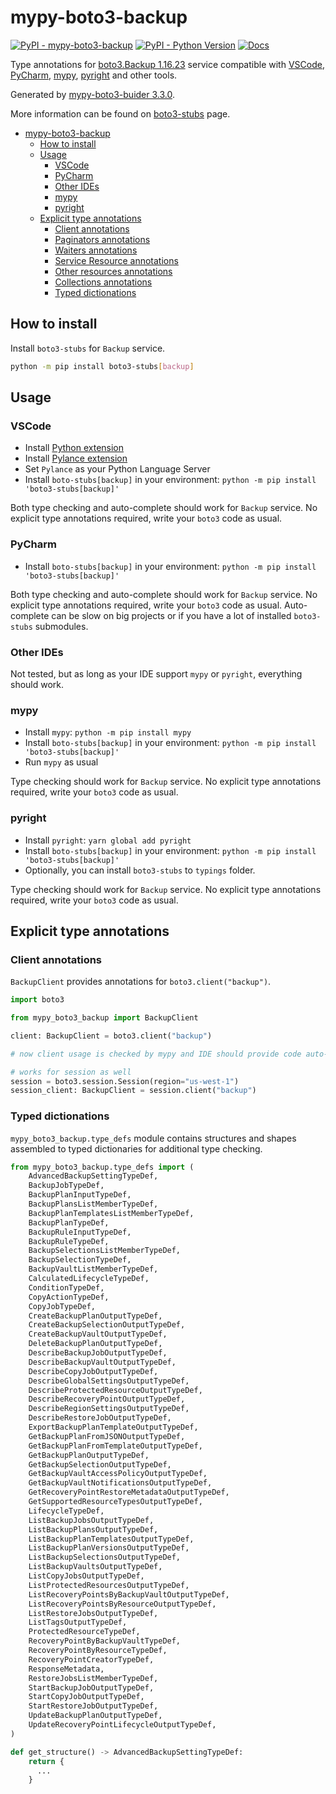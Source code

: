 # mypy-boto3-backup

[![PyPI - mypy-boto3-backup](https://img.shields.io/pypi/v/mypy-boto3-backup.svg?color=blue)](https://pypi.org/project/mypy-boto3-backup)
[![PyPI - Python Version](https://img.shields.io/pypi/pyversions/mypy-boto3-backup.svg?color=blue)](https://pypi.org/project/mypy-boto3-backup)
[![Docs](https://img.shields.io/readthedocs/mypy-boto3-builder.svg?color=blue)](https://mypy-boto3-builder.readthedocs.io/)

Type annotations for
[boto3.Backup 1.16.23](https://boto3.amazonaws.com/v1/documentation/api/1.16.23/reference/services/backup.html#Backup) service
compatible with
[VSCode](https://code.visualstudio.com/),
[PyCharm](https://www.jetbrains.com/pycharm/),
[mypy](https://github.com/python/mypy),
[pyright](https://github.com/microsoft/pyright)
and other tools.

Generated by [mypy-boto3-buider 3.3.0](https://github.com/vemel/mypy_boto3_builder).

More information can be found on [boto3-stubs](https://pypi.org/project/boto3-stubs/) page.

- [mypy-boto3-backup](#mypy-boto3-backup)
  - [How to install](#how-to-install)
  - [Usage](#usage)
    - [VSCode](#vscode)
    - [PyCharm](#pycharm)
    - [Other IDEs](#other-ides)
    - [mypy](#mypy)
    - [pyright](#pyright)
  - [Explicit type annotations](#explicit-type-annotations)
    - [Client annotations](#client-annotations)
    - [Paginators annotations](#paginators-annotations)
    - [Waiters annotations](#waiters-annotations)
    - [Service Resource annotations](#service-resource-annotations)
    - [Other resources annotations](#other-resources-annotations)
    - [Collections annotations](#collections-annotations)
    - [Typed dictionations](#typed-dictionations)

## How to install

Install `boto3-stubs` for `Backup` service.

```bash
python -m pip install boto3-stubs[backup]
```

## Usage

### VSCode

- Install [Python extension](https://marketplace.visualstudio.com/items?itemName=ms-python.python)
- Install [Pylance extension](https://marketplace.visualstudio.com/items?itemName=ms-python.vscode-pylance)
- Set `Pylance` as your Python Language Server
- Install `boto-stubs[backup]` in your environment: `python -m pip install 'boto3-stubs[backup]'`

Both type checking and auto-complete should work for `Backup` service.
No explicit type annotations required, write your `boto3` code as usual.

### PyCharm

- Install `boto-stubs[backup]` in your environment: `python -m pip install 'boto3-stubs[backup]'`

Both type checking and auto-complete should work for `Backup` service.
No explicit type annotations required, write your `boto3` code as usual.
Auto-complete can be slow on big projects or if you have a lot of installed `boto3-stubs` submodules.

### Other IDEs

Not tested, but as long as your IDE support `mypy` or `pyright`, everything should work.

### mypy

- Install `mypy`: `python -m pip install mypy`
- Install `boto-stubs[backup]` in your environment: `python -m pip install 'boto3-stubs[backup]'`
- Run `mypy` as usual

Type checking should work for `Backup` service.
No explicit type annotations required, write your `boto3` code as usual.

### pyright

- Install `pyright`: `yarn global add pyright`
- Install `boto-stubs[backup]` in your environment: `python -m pip install 'boto3-stubs[backup]'`
- Optionally, you can install `boto3-stubs` to `typings` folder.

Type checking should work for `Backup` service.
No explicit type annotations required, write your `boto3` code as usual.

## Explicit type annotations

### Client annotations

`BackupClient` provides annotations for `boto3.client("backup")`.

```python
import boto3

from mypy_boto3_backup import BackupClient

client: BackupClient = boto3.client("backup")

# now client usage is checked by mypy and IDE should provide code auto-complete

# works for session as well
session = boto3.session.Session(region="us-west-1")
session_client: BackupClient = session.client("backup")
```








### Typed dictionations

`mypy_boto3_backup.type_defs` module contains structures and shapes assembled
to typed dictionaries for additional type checking.

```python
from mypy_boto3_backup.type_defs import (
    AdvancedBackupSettingTypeDef,
    BackupJobTypeDef,
    BackupPlanInputTypeDef,
    BackupPlansListMemberTypeDef,
    BackupPlanTemplatesListMemberTypeDef,
    BackupPlanTypeDef,
    BackupRuleInputTypeDef,
    BackupRuleTypeDef,
    BackupSelectionsListMemberTypeDef,
    BackupSelectionTypeDef,
    BackupVaultListMemberTypeDef,
    CalculatedLifecycleTypeDef,
    ConditionTypeDef,
    CopyActionTypeDef,
    CopyJobTypeDef,
    CreateBackupPlanOutputTypeDef,
    CreateBackupSelectionOutputTypeDef,
    CreateBackupVaultOutputTypeDef,
    DeleteBackupPlanOutputTypeDef,
    DescribeBackupJobOutputTypeDef,
    DescribeBackupVaultOutputTypeDef,
    DescribeCopyJobOutputTypeDef,
    DescribeGlobalSettingsOutputTypeDef,
    DescribeProtectedResourceOutputTypeDef,
    DescribeRecoveryPointOutputTypeDef,
    DescribeRegionSettingsOutputTypeDef,
    DescribeRestoreJobOutputTypeDef,
    ExportBackupPlanTemplateOutputTypeDef,
    GetBackupPlanFromJSONOutputTypeDef,
    GetBackupPlanFromTemplateOutputTypeDef,
    GetBackupPlanOutputTypeDef,
    GetBackupSelectionOutputTypeDef,
    GetBackupVaultAccessPolicyOutputTypeDef,
    GetBackupVaultNotificationsOutputTypeDef,
    GetRecoveryPointRestoreMetadataOutputTypeDef,
    GetSupportedResourceTypesOutputTypeDef,
    LifecycleTypeDef,
    ListBackupJobsOutputTypeDef,
    ListBackupPlansOutputTypeDef,
    ListBackupPlanTemplatesOutputTypeDef,
    ListBackupPlanVersionsOutputTypeDef,
    ListBackupSelectionsOutputTypeDef,
    ListBackupVaultsOutputTypeDef,
    ListCopyJobsOutputTypeDef,
    ListProtectedResourcesOutputTypeDef,
    ListRecoveryPointsByBackupVaultOutputTypeDef,
    ListRecoveryPointsByResourceOutputTypeDef,
    ListRestoreJobsOutputTypeDef,
    ListTagsOutputTypeDef,
    ProtectedResourceTypeDef,
    RecoveryPointByBackupVaultTypeDef,
    RecoveryPointByResourceTypeDef,
    RecoveryPointCreatorTypeDef,
    ResponseMetadata,
    RestoreJobsListMemberTypeDef,
    StartBackupJobOutputTypeDef,
    StartCopyJobOutputTypeDef,
    StartRestoreJobOutputTypeDef,
    UpdateBackupPlanOutputTypeDef,
    UpdateRecoveryPointLifecycleOutputTypeDef,
)

def get_structure() -> AdvancedBackupSettingTypeDef:
    return {
      ...
    }
```
